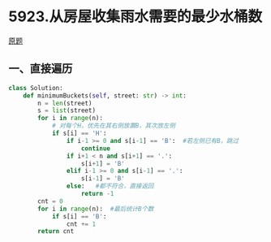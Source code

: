 # 5923.从房屋收集雨水需要的最少水桶数

[原题](https://leetcode-cn.com/problems/minimum-number-of-buckets-required-to-collect-rainwater-from-houses/)

## 一、直接遍历

```python
class Solution:
    def minimumBuckets(self, street: str) -> int:
        n = len(street)
        s = list(street)
        for i in range(n):
          	# 对每个H，优先在其右侧放置B，其次放左侧
            if s[i] == 'H':
                if i-1 >= 0 and s[i-1] == 'B':	#若左侧已有B，跳过
                    continue
                if i+1 < n and s[i+1] == '.':
                    s[i+1] = 'B'
                elif i-1 >= 0 and s[i-1] == '.':
                    s[i-1] = 'B'
                else:	#都不符合，直接返回
                    return -1
        cnt = 0
        for i in range(n):	#最后统计B个数
            if s[i] == 'B':
                cnt += 1
        return cnt
```

